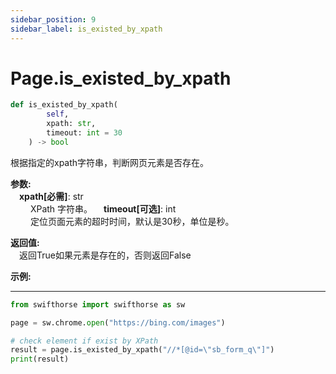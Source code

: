 ```yaml
---
sidebar_position: 9
sidebar_label: is_existed_by_xpath
---
```

# Page.is_existed_by_xpath
```python
def is_existed_by_xpath(
        self,
        xpath: str,
        timeout: int = 30
    ) -> bool
```  

根据指定的xpath字符串，判断网页元素是否存在。

**参数:**  
    &emsp;**xpath[必需]**: str     
        &emsp;&emsp; XPath 字符串。 
    &emsp;**timeout[可选]**: int  
        &emsp;&emsp; 定位页面元素的超时时间，默认是30秒，单位是秒。 

**返回值:**  
    &emsp;返回True如果元素是存在的，否则返回False

**示例:**
***
```python
from swifthorse import swifthorse as sw

page = sw.chrome.open("https://bing.com/images")

# check element if exist by XPath
result = page.is_existed_by_xpath("//*[@id=\"sb_form_q\"]")
print(result)

```